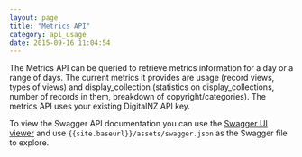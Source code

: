 ```yaml
---
layout: page
title: "Metrics API"
category: api_usage
date: 2015-09-16 11:04:54
---
```


The Metrics API can be queried to retrieve metrics information for a day or a range of days. The current metrics it provides are usage (record views, types of views) and display_collection (statistics on display\_collections, number of records in them, breakdown of copyright/categories). The metrics API uses your existing DigitalNZ API key.

To view the Swagger API documentation you can use the [Swagger UI viewer](http://petstore.swagger.io/) and use `{{site.baseurl}}/assets/swagger.json` as the Swagger file to explore.
